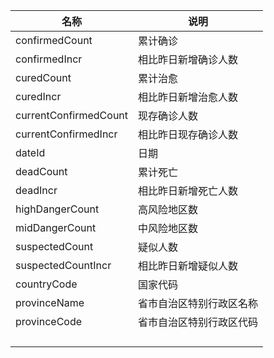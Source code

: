 | 名称                  | 说明                     |
| --------------------- | ------------------------ |
| confirmedCount        | 累计确诊                 |
| confirmedIncr         | 相比昨日新增确诊人数     |
| curedCount            | 累计治愈                 |
| curedIncr             | 相比昨日新增治愈人数     |
| currentConfirmedCount | 现存确诊人数             |
| currentConfirmedIncr  | 相比昨日现存确诊人数     |
| dateId                | 日期                     |
| deadCount             | 累计死亡                 |
| deadIncr              | 相比昨日新增死亡人数     |
| highDangerCount       | 高风险地区数             |
| midDangerCount        | 中风险地区数             |
| suspectedCount        | 疑似人数                 |
| suspectedCountIncr    | 相比昨日新增疑似人数     |
| countryCode           | 国家代码                 |
| provinceName          | 省市自治区特别行政区名称 |
| provinceCode          | 省市自治区特别行政区代码 |
|                       |                          |
|                       |                          |
|                       |                          |
|                       |                          |









